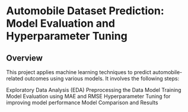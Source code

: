 # Automobile Dataset Prediction: Model Evaluation and Hyperparameter Tuning
## Overview
This project applies machine learning techniques to predict automobile-related outcomes using various models. It involves the following steps:

Exploratory Data Analysis (EDA)
Preprocessing the Data
Model Training
Model Evaluation using MAE and RMSE
Hyperparameter Tuning for improving model performance
Model Comparison and Results

